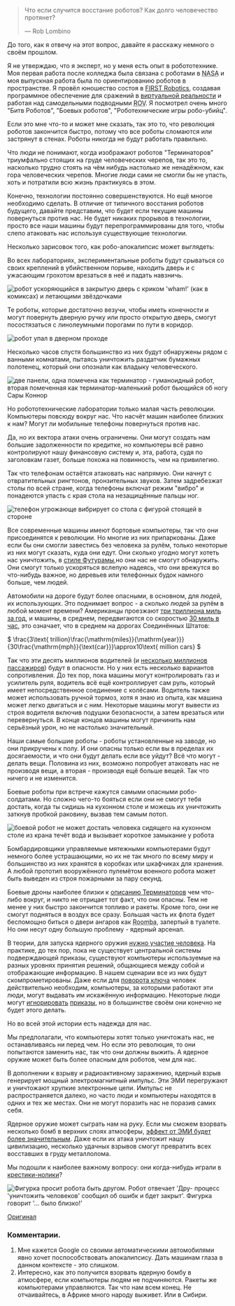 > Что если случится восстание роботов? Как долго человечество протянет?
>
> — Rob Lombino

До того, как я отвечу на этот вопрос, давайте я расскажу немного о своём прошлом.

Я не утверждаю, что я эксперт, но у меня есть опыт в робототехнике. Моя первая работа после колледжа была связана с роботами в <abbr title="Национальное космическое агенство">NASA</abbr> и моя выпускная работа была по ориентированию роботов в пространстве. Я провёл юношество состоя в [FIRST Robotics](http://www.usfirst.org/), создавая программное обеспечение для сражений в [виртуальной реальности](http://en.wikipedia.org/wiki/RoboWar) и работая над самодельными подводными <abbr title="Подводный аппарат на дистанционном управлении">ROV</abbr>. Я посмотрел очень много "Битв Роботов", "Боевых роботов", "Роботехнические игры робо-убийц".

Если это мне что-то и может мне сказать, так это то, что революция роботов закончится быстро, потому что все роботы сломаются или застрянут в стенах. Роботы никогда не будут работать правильно.

Что люди не понимают, когда изображают роботов "Терминаторов" триумфально стоящих на груде человеческих черепов, так это то, насколько трудно стоять на чём нибудь настолько же ненадёжном, как гора человеческих черепов. Многие люди сами не смогли бы не упасть, хоть и потратили всю жизнь практикуясь в этом.

Конечно, технологии постоянно совершенствуются. Но ещё многое необходимо сделать. В отличие от типичного восстания роботов будущего, давайте представим, что будет если текущие машины повернуться против нас. Не будет никаких прорывов в технологии, просто все наши машины будут перепрограммированы для того, чтобы слепо атаковать нас используя существующие технологии.

Несколько зарисовок того, как робо-апокалипсис может выглядеть:

Во всех лабораториях, экспериментальные роботы будут срываться со своих креплений в убийственном порыве, находить дверь и с ужасающим грохотом врезаться в неё и падать навзничь.

![робот ускоряющийся в закрытую дверь с криком 'wham!' (как в комиксах) и летающими звёздочками](/uploads/robot-apocalypse/robot_apocalypse_door.png)

Те роботы, которые достаточно везучи, чтобы иметь конечности и могут повернуть дверную ручку или просто открытую дверь, смогут посостязаться с линолеумными порогами по пути в коридор.

![робот упал в дверном проходе](/uploads/robot-apocalypse/robot_apocalypse_threshold.png)

Несколько часов спустя большинство из них будут обнаружены рядом с ванными комнатами, пытаясь уничтожить раздатчик бумажных полотенец, который они опознали как владыку человеческого.

![две панели, одна помечена как терминатор - гуманоидный робот, вторая помеченная как терминатор-маленький робот бьющийся об ногу  Сары Коннор](/uploads/robot-apocalypse/robot_apocalypse_comparison.png)

Но робототехнические лаборатории только малая часть революции. Компьютеры повсюду вокруг нас. Что насчёт машин наиболее близких к нам? Могут ли мобильные телефоны повернуться против нас.

Да, но их вектора атаки очень ограничены. Они могут создать нам большие задолженности по кредитке, но компьютеры всё равно контролируют нашу финансовую систему и, эта, работа, судя по заголовкам газет, больше похожа на повинность, чем на привилегию.

Так что телефонам остаётся атаковать нас напрямую. Они начнут с отвратительных рингтонов, пронзительных звуков. Затем задребезжат столы по всей стране, когда телефоны включат режим "вибро" и понадеются упасть с края стола на незащищённые пальцы ног.

![телефон угрожающе вибрирует со стола с фигурой стоящей в стороне](/uploads/robot-apocalypse/robot_apocalypse_phone.png)

Все современные машины имеют бортовые компьютеры, так что они присоединятся к революции. Но многие из них припаркованы. Даже если бы они смогли завестись без человека за рулём, только некоторые из них могут сказать, куда они едут. Они сколько угодно могут хотеть нас уничтожить, в [стиле Футурамы](http://en.wikipedia.org/wiki/The_Honking),но они нас не смогут обнаружить. Они смогут только ускоряться вслепую надеясь, что они врежутся во что-нибудь важное, но деревьев или телефонных будок намного больше, чем людей.

Автомобили на дороге будут более опасными, в основном, для людей, их использующих. Это поднимает вопрос - а сколько людей за рулём в любой момент времени? Американцы проезжают [три триллиона миль за год](http://www.fhwa.dot.gov/policyinformation/travel_monitoring/12maytvt/page2.cfm), и машины, в среднем, передвигаются со скоростью [30 миль в час](http://www.dieseltruckresource.com/dev/archive/average-mph-over-life-t118709.html), это означает, что в среднем на дорогах Соединённых Штатов:

$ \frac{3\text{ trillion}\frac{\mathrm{miles}}{\mathrm{year}}}{30\frac{\mathrm{mph}}{\text{car}}}\approx10\text{ million cars} $

Так что эти десять миллионов водителей (и [несколько миллионов пассажиров](http://www.mtc.ca.gov/maps_and_data/datamart/forecast/ass98_tab8.htm)) будут в опасности. Но у них есть несколько вариантов сопротивления. До тех пор, пока машины могут контролировать газ и усилитель руля, водитель всё ещё контроллирует сам руль, который имеет непосредственное соединение с колёсами. Водитель также может использовать ручной тормоз, хотя я знаю из опыта, как машина может легко двигаться и с ним. Некоторые машины могут вывести из строя водителя включив подушки безопасности, а затем врезаться или перевернуться. В конце концов машины могут причинить нам серьёзный урон, но не настолько значительный.

Наши самые большие роботы - роботы установленные на заводе, но они прикручены к полу. И они опасны только если вы в пределах их досягаемости, и что они будут делать если все уйдут? Всё что могут - делать вещи. Половина из них, возможно попробует атаковать нас не производя вещи, а вторая - производя ещё больше вещей. Так что ничего и не изменится.

Боевые роботы при встрече кажутся самыми опасными робо-солдатами. Но сложно чего-то бояться если они не смогут тебя достать, когда ты сидишь на кухонном столе и можешь их уничтожить заткнув пробкой раковину, вызвав тем самым потоп.

![боевой робот не может достать человека сидящего на кухонном столе из крана течёт вода и вызывает короткое замыкание у робота](/uploads/robot-apocalypse/robot_apocalypse_battlebot.png)

Бомбардировщики управляемые мятежными компьютерами будут немного более устрашающими, но их не так много по всему миру и большинство из них хранятся в коробках или шкафчиках для хранения. А любой прототип вооружённого пулемётом военного робота может быть выведен из строя пожарными за пару секунд.

Боевые дроны наиболее близки к [описанию Терминаторов](http://xkcd.com/652/) чем что-либо вокруг, и никто не отрицает тот факт, что они опасны. Тем не менее у них быстро закончится топливо и ракеты. Кроме того, они не смогут подняться в воздух все сразу. Большая часть их флота будет беспомощно биться о двери ангаров как <abbr title="Робот-пылесос">Roomba</abbr>, запертый в туалете. Но они несут одну большую проблему - ядерный арсенал.

В теории, для запуска ядерного оружия [нужно участие человека](http://articles.chicagotribune.com/1999-11-11/news/9911110121_1_nuclear-weapons-y2k-launch). На практике, до тех пор, пока не существует центральной системы подверждающей приказы, существуют компьютеры используемые на разных уровнях принятия решений, общающиеся между собой и отображающие информацию. В нашем сценарии все из них будут скомпрометированы. Даже если для [поворота ключа](http://en.wikipedia.org/wiki/Two-man_rule#Nuclear_weapons) человек действительно необходим, компьютеры, за которыми работают эти люди, могут выдавать им искажённую информацию. Некоторые люди могут [игнорировать](http://en.wikipedia.org/wiki/Vasiliy_Arkhipov#Cuban_Missile_Crisis) [приказы](http://en.wikipedia.org/wiki/Stanislav_Petrov), но в большинстве своём они конечно не будет этого делать.

Но во всей этой истории есть надежда для нас.

Мы предполагали, что компьютеры хотят только уничтожать нас, не останавливаясь ни перед чем. Но если это революция, то они попытаются заменить нас, так что они должны выжить. А ядерное оружие может быть более опасным для роботов, чем для нас.

В дополнении к взрыву и радиоактивному заражению, ядерный взрыв генерирует мощный электромагнитный импульс. Эти ЭМИ перегружают и уничтожают хрупкие электронные цепи. Импульс не распространяется далеко, но часто люди и компьютеры находятся в одних и тех же местах. Они не могут поразить нас не поразив самих себя.

Ядерное оружие может сыграть нам на руку. Если мы сможем взорвать несколько бомб в верхних слоях атмосферы, [эффект от ЭМИ будет более значительным](http://en.wikipedia.org/wiki/The_K_Project). Даже если их атака уничтожит нашу цивилизацию, несколько удачных взрывов смогут превратить всех восставших в груду металлолома.

Мы подошли к наиболее важному вопросу: они когда-нибудь играли в [крестики-нолики](http://www.youtube.com/watch?v=NHWjlCaIrQo)?

![Фигурка просит робота быть другом. Робот отвечает 'Дру- процесс 'уничтожить человеков' сообщил об ошибк и бдет закрыт'. Фигурка говорит '... было близко!'](/uploads/robot-apocalypse/robot_apocalypse_end.png)

[Оригинал](http://what-if.xkcd.com/5/)

### Комментарии.

1. Мне кажется Google со своими автоматическими автомобилями явно хочет поспособствовать апокалипсису. Дать машинам глаза в данном контексте - это слишком.
2. Интересно, как это получится взорвать ядерную бомбу в атмосфере, если компьютеры людям не подчиняются. Ракеты же компьютерами управляются. Так что нам всем конец. Не отчаивайтесь, в Африке много народу выживет. Или в Сибири.


